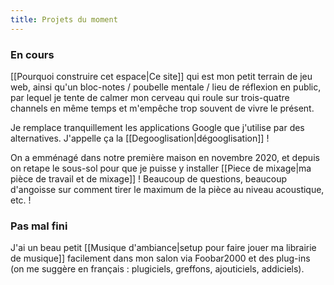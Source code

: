 ```yaml
---
title: Projets du moment
---
```

### En cours
[[Pourquoi construire cet espace|Ce site]] qui est mon petit terrain de jeu web, ainsi qu'un bloc-notes / poubelle mentale / lieu de réflexion en public, par lequel je tente de calmer mon cerveau qui roule sur trois-quatre channels en même temps et m'empêche trop souvent de vivre le présent.

Je remplace tranquillement les applications Google que j'utilise par des alternatives. J'appelle ça la [[Degooglisation|dégooglisation]] !

On a emménagé dans notre première maison en novembre 2020, et depuis on retape le sous-sol pour que je puisse y installer [[Piece de mixage|ma pièce de travail et de mixage]] ! Beaucoup de questions, beaucoup d'angoisse sur comment tirer le maximum de la pièce au niveau acoustique, etc. !

### Pas mal fini
J'ai un beau petit [[Musique d'ambiance|setup pour faire jouer ma librairie de musique]] facilement dans mon salon via Foobar2000 et des plug-ins (on me suggère en français : plugiciels, greffons, ajouticiels, addiciels).